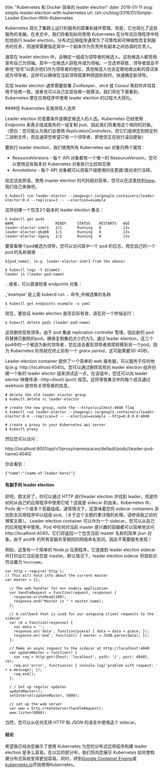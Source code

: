<!--
---
title: " Simple leader election with Kubernetes and Docker "
date: 2016-01-11
slug: simple-leader-election-with-kubernetes
---

####  Overview
-->

title: "Kubernetes 和 Docker 简单的 leader election"
date: 2016-01-11
slug: simple-leader-election-with-kubernetes
url: /zh-cn/blog/2016/01/Simple-Leader-Election-With-Kubernetes

<!--
Kubernetes simplifies the deployment and operational management of services running on clusters. However, it also simplifies the development of these services. In this post we'll see how you can use Kubernetes to easily perform leader election in your distributed application. Distributed applications usually replicate the tasks of a service for reliability and scalability, but often it is necessary to designate one of the replicas as the leader who is responsible for coordination among all of the replicas.
-->

Kubernetes 简化了集群上运行的服务的部署和操作管理。但是，它也简化了这些服务的发展。在本文中，我们将看到如何使用 Kubernetes 在分布式应用程序中轻松地执行 leader election。分布式应用程序通常为了可靠性和可伸缩性而复制服务的任务，但通常需要指定其中一个副本作为负责所有副本之间协调的负责人。

<!--
Typically in leader election, a set of candidates for becoming leader is identified. These candidates all race to declare themselves the leader. One of the candidates wins and becomes the leader. Once the election is won, the leader continually "heartbeats" to renew their position as the leader, and the other candidates periodically make new attempts to become the leader. This ensures that a new leader is identified quickly, if the current leader fails for some reason.
-->

通常在 leader election 中，会确定一组成为领导者的候选人。这些候选人都竞相宣布自己为领袖。其中一位候选人获胜并成为领袖。一旦选举获胜，领导者就会不断地“信号”以表示他们作为领导者的地位，其他候选人也会定期地做出新的尝试来成为领导者。这样可以确保在当前领导因某种原因失败时，快速确定新领导。

<!--
Implementing leader election usually requires either deploying software such as ZooKeeper, etcd or Consul and using it for consensus, or alternately, implementing a consensus algorithm on your own. We will see below that Kubernetes makes the process of using leader election in your application significantly easier.

####  Implementing leader election in Kubernetes
-->

实现 leader election 通常需要部署 ZooKeeper、etcd 或 Consul 等软件并将其用于协商一致，或者也可以自己实现协商一致算法。我们将在下面看到，Kubernetes 使在应用程序中使用 leader election 的过程大大简化。

####在 Kubernetes 实施领导人选举

<!--
The first requirement in leader election is the specification of the set of candidates for becoming the leader. Kubernetes already uses _Endpoints_ to represent a replicated set of pods that comprise a service, so we will re-use this same object. (aside: You might have thought that we would use _ReplicationControllers_, but they are tied to a specific binary, and generally you want to have a single leader even if you are in the process of performing a rolling update)

To perform leader election, we use two properties of all Kubernetes API objects:
-->

Leader election 的首要条件是确定候选人的人选。Kubernetes 已经使用 _Endpoints_ 来表示组成服务的一组复制 pod，因此我们将重用这个相同的对象。（旁白：您可能认为我们会使用 _ReplicationControllers_，但它们是绑定到特定的二进制文件，而且通常您希望只有一个领导者，即使您正在执行滚动更新）

要执行 leader election，我们使用所有 Kubernetes api 对象的两个属性：

<!--
* ResourceVersions - Every API object has a unique ResourceVersion, and you can use these versions to perform compare-and-swap on Kubernetes objects
* Annotations - Every API object can be annotated with arbitrary key/value pairs to be used by clients.

Given these primitives, the code to use master election is relatively straightforward, and you can find it [here][1]. Let's run it ourselves.
-->

* ResourceVersions - 每个 API 对象都有一个惟一的 ResourceVersion，您可以使用这些版本对 Kubernetes 对象执行比较和交换
* Annotations - 每个 API 对象都可以用客户端使用的任意键/值对进行注释。

给定这些原语，使用 master election 的代码相对简单，您可以在这里找到[here][1]。我们自己来做吧。

<!--
```
$ kubectl run leader-elector --image=gcr.io/google_containers/leader-elector:0.4 --replicas=3 -- --election=example
```

This creates a leader election set with 3 replicas:

```
$ kubectl get pods
NAME                   READY     STATUS    RESTARTS   AGE
leader-elector-inmr1   1/1       Running   0          13s
leader-elector-qkq00   1/1       Running   0          13s
leader-elector-sgwcq   1/1       Running   0          13s
```
-->

```
$ kubectl run leader-elector --image=gcr.io/google_containers/leader-elector:0.4 --replicas=3 -- --election=example
```

这将创建一个包含3个副本的 leader election 集合：

```
$ kubectl get pods
NAME                   READY     STATUS    RESTARTS   AGE
leader-elector-inmr1   1/1       Running   0          13s
leader-elector-qkq00   1/1       Running   0          13s
leader-elector-sgwcq   1/1       Running   0          13s
```

<!--
To see which pod was chosen as the leader, you can access the logs of one of the pods, substituting one of your own pod's names in place of

```
${pod_name}, (e.g. leader-elector-inmr1 from the above)

$ kubectl logs -f ${name}
leader is (leader-pod-name)
```
… Alternately, you can inspect the endpoints object directly:
-->

要查看哪个pod被选为领导，您可以访问其中一个 pod 的日志，用您自己的一个 pod 的名称替换

```
${pod_name}, (e.g. leader-elector-inmr1 from the above)

$ kubectl logs -f ${name}
leader is (leader-pod-name)
```
…或者，可以直接检查 endpoints 对象：

<!--
_'example' is the name of the candidate set from the above kubectl run … command_
```
$ kubectl get endpoints example -o yaml
```
Now to validate that leader election actually works, in a different terminal, run:

```
$ kubectl delete pods (leader-pod-name)
```
-->

_'example' 是上面 kubectl run … 命令_中候选集的名称
```
$ kubectl get endpoints example -o yaml
```
现在，要验证 leader election 是否实际有效，请在另一个终端运行：
```
$ kubectl delete pods (leader-pod-name)
```

<!--
This will delete the existing leader. Because the set of pods is being managed by a replication controller, a new pod replaces the one that was deleted, ensuring that the size of the replicated set is still three. Via leader election one of these three pods is selected as the new leader, and you should see the leader failover to a different pod. Because pods in Kubernetes have a _grace period_ before termination, this may take 30-40 seconds.

The leader-election container provides a simple webserver that can serve on any address (e.g. http://localhost:4040). You can test this out by deleting the existing leader election group and creating a new one where you additionally pass in a --http=(host):(port) specification to the leader-elector image. This causes each member of the set to serve information about the leader via a webhook.
-->

这将删除现有领导。由于 pod 集由 replication controller 管理，因此新的 pod 将替换已删除的pod，确保复制集的大小仍为3。通过 leader election，这三个pod中的一个被选为新的领导者，您应该会看到领导者故障转移到另一个pod。因为 Kubernetes 的吊舱在终止前有一个 _grace period_，这可能需要30-40秒。

Leader-election container 提供了一个简单的 web 服务器，可以服务于任何地址(e.g. http://localhost:4040)。您可以通过删除现有的 leader election 组并创建一个新的 leader elector 组来测试这一点，在该组中，您还可以向 leader elector 映像传递--http=(host):(port) 规范。这将导致集合中的每个成员通过 webhook 提供有关领导者的信息。

<!--
```
# delete the old leader elector group
$ kubectl delete rc leader-elector

# create the new group, note the --http=localhost:4040 flag
$ kubectl run leader-elector --image=gcr.io/google_containers/leader-elector:0.4 --replicas=3 -- --election=example --http=0.0.0.0:4040

# create a proxy to your Kubernetes api server
$ kubectl proxy
```
-->

```
# delete the old leader elector group
$ kubectl delete rc leader-elector

# create the new group, note the --http=localhost:4040 flag
$ kubectl run leader-elector --image=gcr.io/google_containers/leader-elector:0.4 --replicas=3 -- --election=example --http=0.0.0.0:4040

# create a proxy to your Kubernetes api server
$ kubectl proxy
```

<!--
You can then access:


http://localhost:8001/api/v1/proxy/namespaces/default/pods/(leader-pod-name):4040/


And you will see:

```
{"name":"(name-of-leader-here)"}
```
####  Leader election with sidecars
-->

然后您可以访问：




http://localhost:8001/api/v1/proxy/namespaces/default/pods/(leader-pod-name):4040/




你会看到：

```
{"name":"(name-of-leader-here)"}
```
####  有副手的 leader election

<!--
Ok, that's great, you can do leader election and find out the leader over HTTP, but how can you use it from your own application? This is where the notion of sidecars come in. In Kubernetes, Pods are made up of one or more containers. Often times, this means that you add sidecar containers to your main application to make up a Pod. (for a much more detailed treatment of this subject see my earlier blog post).

The leader-election container can serve as a sidecar that you can use from your own application. Any container in the Pod that's interested in who the current master is can simply access http://localhost:4040 and they'll get back a simple JSON object that contains the name of the current master. Since all containers in a Pod share the same network namespace, there's no service discovery required!
-->

好吧，那太好了，你可以通过 HTTP 进行leader election 并找到 leader，但是你如何从自己的应用程序中使用它呢？这就是 sidecar 的由来。Kubernetes  中，Pods 由一个或多个容器组成。通常情况下，这意味着您将 sidecar containers 添加到主应用程序中以组成 pod。（关于这个主题的更详细的处理，请参阅我之前的博客文章）。
Leader-election container 可以作为一个 sidecar，您可以从自己的应用程序中使用。Pod 中任何对当前 master 感兴趣的容器都可以简单地访问http://localhost:4040，它们将返回一个包含当前 master 名称的简单 json 对象。由于 pod中 的所有容器共享相同的网络命名空间，因此不需要服务发现！

<!--
For example, here is a simple Node.js application that connects to the leader election sidecar and prints out whether or not it is currently the master. The leader election sidecar sets its identifier to `hostname` by default.

```
var http = require('http');
// This will hold info about the current master
var master = {};

  // The web handler for our nodejs application
  var handleRequest = function(request, response) {
    response.writeHead(200);
    response.end("Master is " + master.name);
  };

  // A callback that is used for our outgoing client requests to the sidecar
  var cb = function(response) {
    var data = '';
    response.on('data', function(piece) { data = data + piece; });
    response.on('end', function() { master = JSON.parse(data); });
  };

  // Make an async request to the sidecar at http://localhost:4040
  var updateMaster = function() {
    var req = http.get({host: 'localhost', path: '/', port: 4040}, cb);
    req.on('error', function(e) { console.log('problem with request: ' + e.message); });
    req.end();
  };

  / / Set up regular updates
  updateMaster();
  setInterval(updateMaster, 5000);

  // set up the web server
  var www = http.createServer(handleRequest);
  www.listen(8080);
  ```
  Of course, you can use this sidecar from any language that you choose that supports HTTP and JSON.
-->

例如，这里有一个简单的 Node.js 应用程序，它连接到 leader election sidecar 并打印出它当前是否是 master。默认情况下，leader election sidecar 将其标识符设置为 `hostname`。

```
var http = require('http');
// This will hold info about the current master
var master = {};

  // The web handler for our nodejs application
  var handleRequest = function(request, response) {
    response.writeHead(200);
    response.end("Master is " + master.name);
  };

  // A callback that is used for our outgoing client requests to the sidecar
  var cb = function(response) {
    var data = '';
    response.on('data', function(piece) { data = data + piece; });
    response.on('end', function() { master = JSON.parse(data); });
  };

  // Make an async request to the sidecar at http://localhost:4040
  var updateMaster = function() {
    var req = http.get({host: 'localhost', path: '/', port: 4040}, cb);
    req.on('error', function(e) { console.log('problem with request: ' + e.message); });
    req.end();
  };

  / / Set up regular updates
  updateMaster();
  setInterval(updateMaster, 5000);

  // set up the web server
  var www = http.createServer(handleRequest);
  www.listen(8080);
  ```
 当然，您可以从任何支持 HTTP 和 JSON 的语言中使用这个 sidecar。

<!--
#### Conclusion


  Hopefully I've shown you how easy it is to build leader election for your distributed application using Kubernetes. In future installments we'll show you how Kubernetes is making building distributed systems even easier. In the meantime, head over to [Google Container Engine][2] or [kubernetes.io][3] to get started with Kubernetes.

  [1]: https://github.com/kubernetes/contrib/pull/353
  [2]: https://cloud.google.com/container-engine/
  [3]: http://kubernetes.io/
-->

#### 结论


 希望我已经向您展示了使用 Kubernetes 为您的分布式应用程序构建 leader election 是多么容易。在以后的部分中，我们将向您展示 Kubernetes 如何使构建分布式系统变得更加容易。同时，转到[Google Container Engine][2]或[kubernetes.io][3]开始使用Kubernetes。

  [1]: https://github.com/kubernetes/contrib/pull/353
  [2]: https://cloud.google.com/container-engine/
  [3]: http://kubernetes.io/